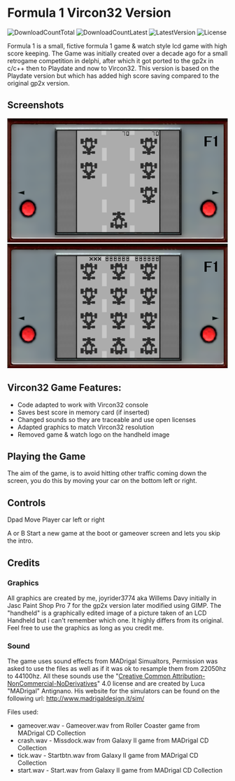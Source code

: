 # Formula 1 Vircon32 Version
![DownloadCountTotal](https://img.shields.io/github/downloads/joyrider3774/formula1_vircon32/total?label=total%20downloads&style=plastic) ![DownloadCountLatest](https://img.shields.io/github/downloads/joyrider3774/formula1_vircon32/latest/total?style=plastic) ![LatestVersion](https://img.shields.io/github/v/tag/joyrider3774/formula1_vircon32?label=Latest%20version&style=plastic) ![License](https://img.shields.io/github/license/joyrider3774/formula1_vircon32?style=plastic)

Formula 1 is a small, fictive formula 1 game & watch style lcd game with high score keeping. 
The Game was initially created over a decade ago for a small retrogame competition in delphi, after which it got ported to the gp2x in c/c++ then to Playdate and now to Vircon32. 
This version is based on the Playdate version but which has added high score saving compared to the original gp2x version.

## Screenshots
![screenshot 1](screenshots/screenshot1.png)
![screenshot 2](screenshots/screenshot2.png)

## Vircon32 Game Features:
- Code adapted to work with Vircon32 console
- Saves best score in memory card (if inserted)
- Changed sounds so they are traceable and use open licenses
- Adapted graphics to match Vircon32 resolution
- Removed game & watch logo on the handheld image

## Playing the Game
The aim of the game, is to avoid hitting other traffic coming down the screen, you do this by moving your car on the bottom left or right. 

## Controls
Dpad Move Player car left or right

A or B Start a new game at the boot or gameover screen and lets you skip the intro.

## Credits

### Graphics
All graphics are created by me, joyrider3774 aka Willems Davy initially in Jasc Paint Shop Pro 7 for the gp2x version later modified using GIMP.
The "handheld" is a graphically edited image of a picture taken of an LCD Handheld but i can't remember which one. It highly differs from its original.
Feel free to use the graphics as long as you credit me.

### Sound
The game uses sound effects from MADrigal Simualtors, Permission was asked to use the files as well as if it was ok to resample them from 22050hz to 44100hz.
All these sounds use the "[Creative Common Attribution-NonCommercial-NoDerivatives](https://creativecommons.org/licenses/by-nc-nd/4.0/legalcode)" 4.0 license and are created by Luca "MADrigal" Antignano.
His website for the simulators can be found on the following url: http://www.madrigaldesign.it/sim/

Files used:

* gameover.wav - Gameover.wav from Roller Coaster game from MADrigal CD Collection
* crash.wav - Missdock.wav from Galaxy II game from MADrigal CD Collection
* tick.wav - Startbtn.wav from Galaxy II game from MADrigal CD Collection
* start.wav - Start.wav from Galaxy II game from MADrigal CD Collection 
